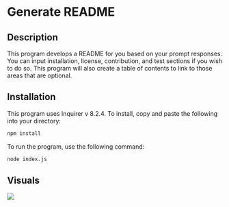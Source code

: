 # Generate README

## Description
This program develops a README for you based on your prompt responses. You can input installation, license, contribution, and test sections if you wish to do so. This program will also create a table of contents to link to those areas that are optional.

## Installation
This program uses Inquirer v 8.2.4. To install, copy and paste the following into your directory:

```sh
npm install
```

To run the program, use the following command:

```sh
node index.js
```

## Visuals
![](./assets/2022-12-20%2010-34-33.gif)
